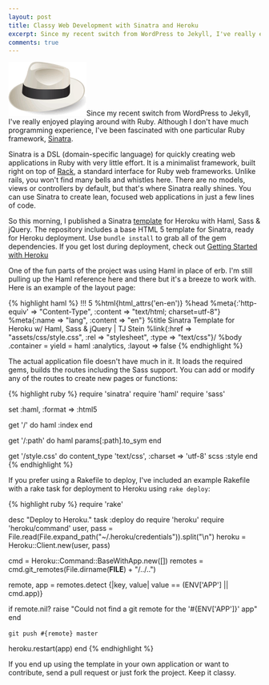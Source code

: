 ```yaml
---
layout: post
title: Classy Web Development with Sinatra and Heroku
excerpt: Since my recent switch from WordPress to Jekyll, I've really enjoyed playing around with Ruby. Although I don't have much programming experience, I've been fascinated with one particular Ruby framework, Sinatra.
comments: true
---
```

<img src="/images/sinatra.gif" class="alignleft">Since my recent switch from WordPress to Jekyll, I've really enjoyed playing around with Ruby. Although I don't have much programming experience, I've been fascinated with one particular Ruby framework, <a href="http://www.sinatrarb.com/" rel="external" target="_blank">Sinatra</a>.
	
Sinatra is a DSL (domain-specific language) for quickly creating web applications in Ruby with very little effort. It is a minimalist framework, built right on top of <a href="http://rack.rubyforge.org/" rel="external" target="_blank">Rack</a>, a standard interface for Ruby web frameworks. Unlike rails, you won't find many bells and whistles here. There are no models, views or controllers by default, but that's where Sinatra really shines. You can use Sinatra to create lean, focused web applications in just a few lines of code.

So this morning, I published a Sinatra [template](https://github.com/bummercloud/sinatra-heroku-template) for Heroku with Haml, Sass & jQuery. The repository includes a base HTML 5 template for Sinatra, ready for Heroku deployment. Use `bundle install` to grab all of the gem dependencies. If you get lost during deployment, check out [Getting Started with Heroku](http://devcenter.heroku.com/articles/quickstart)

One of the fun parts of the project was using Haml in place of erb. I'm still pulling up the Haml reference here and there but it's a breeze to work with. Here is an example of the layout page:

{% highlight haml %}
!!! 5
%html{html_attrs('en-en')}
  %head
    %meta{:'http-equiv' => "Content-Type", :content => "text/html; charset=utf-8"}
    %meta{:name => "lang", :content => "en"}
    %title Sinatra Template for Heroku w/ Haml, Sass & jQuery | TJ Stein
    %link{:href => "assets/css/style.css", :rel => "stylesheet", :type => "text/css"}/
  %body
    .container
    = yield
    = haml :analytics, :layout => false
{% endhighlight %}

The actual application file doesn't have much in it. It loads the required gems, builds the routes including the Sass support. You can add or modify any of the routes to create new pages or functions:

{% highlight ruby %}
require 'sinatra'
require 'haml'
require 'sass'

set :haml, :format => :html5

get '/' do
  haml :index
end

get '/:path' do
  haml params[:path].to_sym
end

get '/style.css' do
  content_type 'text/css', :charset => 'utf-8'
  scss :style
end
{% endhighlight %}

If you prefer using a Rakefile to deploy, I've included an example Rakefile with a rake task for deployment to Heroku using `rake deploy`:

{% highlight ruby %}
require 'rake'

desc "Deploy to Heroku."
task :deploy do
   require 'heroku'
   require 'heroku/command'
   user, pass = File.read(File.expand_path("~/.heroku/credentials")).split("\n")
   heroku = Heroku::Client.new(user, pass)

   cmd = Heroku::Command::BaseWithApp.new([])
   remotes = cmd.git_remotes(File.dirname(__FILE__) + "/../..")

   remote, app = remotes.detect {|key, value| value == (ENV['APP'] || cmd.app)}

   if remote.nil?
   raise "Could not find a git remote for the '#{ENV['APP']}' app"
   end

   `git push #{remote} master`

   heroku.restart(app)
end
{% endhighlight %}

If you end up using the template in your own application or want to contribute, send a pull request or just fork the project. Keep it classy.